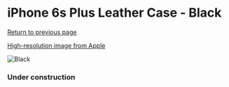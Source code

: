 # iPhone 6s Plus Leather Case - Black

[Return to previous page](/iphone_6)

[High-resolution image from Apple](https://store.storeimages.cdn-apple.com/8756/as-images.apple.com/is/MKXF2?wid=4500&hei=4500&fmt=png)

<div style="width: 384px"><img src="/everyphone/MKXF2.png" alt="Black"></div>

### Under construction
